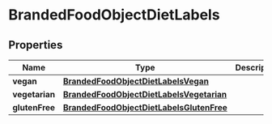 # BrandedFoodObjectDietLabels

## Properties
Name | Type | Description | Notes
------------ | ------------- | ------------- | -------------
**vegan** | [**BrandedFoodObjectDietLabelsVegan**](BrandedFoodObjectDietLabelsVegan.md) |  |  [optional]
**vegetarian** | [**BrandedFoodObjectDietLabelsVegetarian**](BrandedFoodObjectDietLabelsVegetarian.md) |  |  [optional]
**glutenFree** | [**BrandedFoodObjectDietLabelsGlutenFree**](BrandedFoodObjectDietLabelsGlutenFree.md) |  |  [optional]

